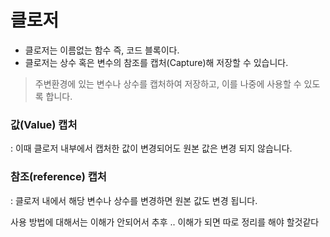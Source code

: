 # 클로저
* 클로저는 이름없는 함수 즉, 코드 블록이다.
* 클로저는 상수 혹은 변수의 참조를 캡처(Capture)해 저장할 수 있습니다.
> 주변환경에 있는 변수나 상수를 캡처하여 저장하고, 이를 나중에 사용할 수 있도록 합니다. 
### 값(Value) 캡처
: 이때 클로저 내부에서 캡처한 값이 변경되어도 원본  값은 변경 되지 않습니다.
### 참조(reference) 캡처
: 클로저 내에서 해당 변수나 상수를 변경하면 원본 값도 변경 됩니다. 

사용 방법에 대해서는 이해가 안되어서 추후 .. 이해가 되면 따로 정리를 해야 할것같다



